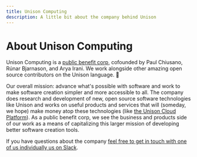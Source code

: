 ```yaml
---
title: Unison Computing
description: A little bit about the company behind Unison
---
```


# About Unison Computing

Unison Computing is a [public benefit corp](https://en.wikipedia.org/wiki/Public-benefit_corporation), cofounded by Paul Chiusano, Rúnar Bjarnason, and Arya Irani. We work alongside other amazing open source contributors on the Unison language. 💜

Our overall mission: advance what's possible with software and work to make software creation simpler and more accessible to all. The company does research and development of new, open source software technologies like Unison and works on useful products and services that will (someday, we hope) make money atop these technologies (like [the Unison Cloud Platform](http://unison.cloud)). As a public benefit corp, we see the business and products side of our work as a means of capitalizing this larger mission of developing better software creation tools.

If you have questions about the company [feel free to get in touch with one of us individually us on Slack](/community).

